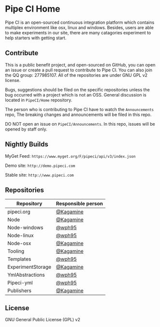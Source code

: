 # Pipe CI Home

Pipe CI is an open-sourced continuous integration platform which contains multiplex environment like osx, linux and windows. Besides, users are able to make experiments in our site, there are many catagories experiment to help starters with getting start.

## Contribute

This is a public benefit project, and open-sourced on GitHub, you can open an issue or create a pull request to contribute to Pipe CI. You can also join the QQ group: 277985107. All of the repositories are under GNU GPL v2 license.

Bugs, suggestions should be filed on the specific repositories unless the bug occurred with a project which is not an OSS. General discussion is located in `PipeCI/Home` repository.

The person who is contributing to Pipe CI have to watch the `Announcements` repo, The breaking changes and announcements will be filed in this repo.

DO NOT open an issue on `PipeCI/Announcements`. In this repo, issues will be opened by staff only.

## Nightly Builds

MyGet Feed: `https://www.myget.org/F/pipeci/api/v3/index.json`

Demo site: `http://demo.pipeci.com`

Stable site: `http://www.pipeci.com`

## Repositories

| Repository | Responsible person |
|------------|--------------------|
|pipeci.org|[@Kagamine](https://github.com/kagamine)|
|Node|[@Kagamine](https://github.com/kagamine)|
|Node-windows|[@wph95](https://github.com/wph95)|
|Node-linux|[@wph95](https://github.com/wph95)|
|Node-osx|[@Kagamine](https://github.com/kagamine)|
|Tooling|[@Kagamine](https://github.com/kagamine)|
|Templates|[@wph95](https://github.com/wph95)|
|ExperimentStorage|[@Kagamine](https://github.com/kagamine)|
|YmlAbstractions|[@wph95](https://github.com/wph95)|
|Pipeci-yml|[@wph95](https://github.com/wph95)|
|Publishers|[@Kagamine](https://github.com/Kagamine)|


## License

GNU General Public License (GPL) v2
